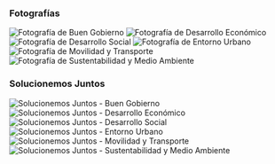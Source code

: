 
### Fotografías

<img class="img-responsive contenido-imagen" src="mesa-2/foto-buen-gobierno.jpg" alt="Fotografía de Buen Gobierno">
<img class="img-responsive contenido-imagen" src="mesa-2/foto-desarrollo-economico.jpg" alt="Fotografía de Desarrollo Económico">
<img class="img-responsive contenido-imagen" src="mesa-2/foto-desarrollo-social.jpg" alt="Fotografía de Desarrollo Social">
<img class="img-responsive contenido-imagen" src="mesa-2/foto-entorno-urbano.jpg" alt="Fotografía de Entorno Urbano">
<img class="img-responsive contenido-imagen" src="mesa-2/foto-movilidad-transporte.jpg" alt="Fotografía de Movilidad y Transporte">
<img class="img-responsive contenido-imagen" src="mesa-2/foto-sustentabilidad-medio-ambiente.jpg" alt="Fotografía de Sustentabilidad y Medio Ambiente">

### Solucionemos Juntos

<img class="img-responsive contenido-imagen" src="mesa-2/solucionemos-juntos-buen-gobierno.jpg" alt="Solucionemos Juntos - Buen Gobierno">
<img class="img-responsive contenido-imagen" src="mesa-2/solucionemos-juntos-desarrollo-economico.jpg" alt="Solucionemos Juntos - Desarrollo Económico">
<img class="img-responsive contenido-imagen" src="mesa-2/solucionemos-juntos-desarrollo-social.jpg" alt="Solucionemos Juntos - Desarrollo Social">
<img class="img-responsive contenido-imagen" src="mesa-2/solucionemos-juntos-entorno-urbano.jpg" alt="Solucionemos Juntos - Entorno Urbano">
<img class="img-responsive contenido-imagen" src="mesa-2/solucionemos-juntos-movilidad-transporte.jpg" alt="Solucionemos Juntos - Movilidad y Transporte">
<img class="img-responsive contenido-imagen" src="mesa-2/solucionemos-juntos-sustentabilidad.jpg" alt="Solucionemos Juntos - Sustentabilidad y Medio Ambiente">

